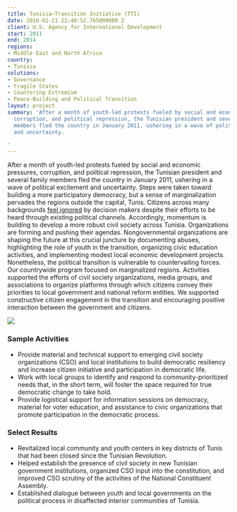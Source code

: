 ```yaml
---
title: Tunisia—Transition Initiative (TTI)
date: 2016-01-21 22:40:52.765000000 Z
client: U.S. Agency for International Development
start: 2011
end: 2014
regions:
- Middle East and North Africa
country:
- Tunisia
solutions:
- Governance
- Fragile States
- Countering Extremism
- Peace-Building and Political Transition
layout: project
summary: 'After a month of youth-led protests fueled by social and economic pressures,
  corruption, and political repression, the Tunisian president and several family
  members fled the country in January 2011, ushering in a wave of political excitement
  and uncertainty.

'
---
```


After a month of youth-led protests fueled by social and economic pressures, corruption, and political repression, the Tunisian president and several family members fled the country in January 2011, ushering in a wave of political excitement and uncertainty. Steps were taken toward building a more participatory democracy, but a sense of marginalization pervades the regions outside the capital, Tunis. Citizens across many backgrounds [feel ignored][1] by decision makers despite their efforts to be heard through existing political channels. Accordingly, momentum is building to develop a more robust civil society across Tunisia. Organizations are forming and pushing their agendas. Nongovernmental organizations are shaping the future at this crucial juncture by documenting abuses, highlighting the role of youth in the transition, organizing civic education activities, and implementing modest local economic development projects. Nonetheless, the political transition is vulnerable to countervailing forces. Our countrywide program focused on marginalized regions. Activities supported the efforts of civil society organizations, media groups, and associations to organize platforms through which citizens convey their priorities to local government and national reform entities. We supported constructive citizen engagement in the transition and encouraging positive interaction between the government and citizens.

![][2]

###  Sample Activities

* Provide material and technical support to emerging civil society organizations (CSO) and local institutions to build democratic resiliency and increase citizen initiative and participation in democratic life.
* Work with local groups to identify and respond to community-prioritized needs that, in the short term, will foster the space required for true democratic change to take hold.
* Provide logistical support for information sessions on democracy, material for voter education, and assistance to civic organizations that promote participation in the democratic process.

###  Select Results

* Revitalized local community and youth centers in key districts of Tunis that had been closed since the Tunisian Revolution.
* Helped establish the presence of civil society in new Tunisian government institutions, organized CSO input into the constitution, and improved CSO scrutiny of the activities of the National Constituent Assembly.
* Established dialogue between youth and local governments on the political process in disaffected interior communities of Tunisia.

[1]: http://www.dw.de/tunisias-break-dancers-spin-away-from-extremism/a-17670737
[2]: https://assetify-dai.com/projects/Tunisia.JPG
